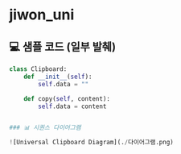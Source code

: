 # jiwon_uni

## 💻 샘플 코드 (일부 발췌)

```python
class Clipboard:
    def __init__(self):
        self.data = ""

    def copy(self, content):
        self.data = content


### 📊 시퀀스 다이어그램

![Universal Clipboard Diagram](./다이어그램.png)



